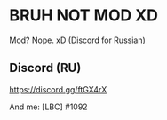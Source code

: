 # BRUH NOT MOD XD
Mod? Nope. xD (Discord for Russian)

## Discord (RU)
https://discord.gg/ftGX4rX

And me: [LBC] <LEYN>#1092
